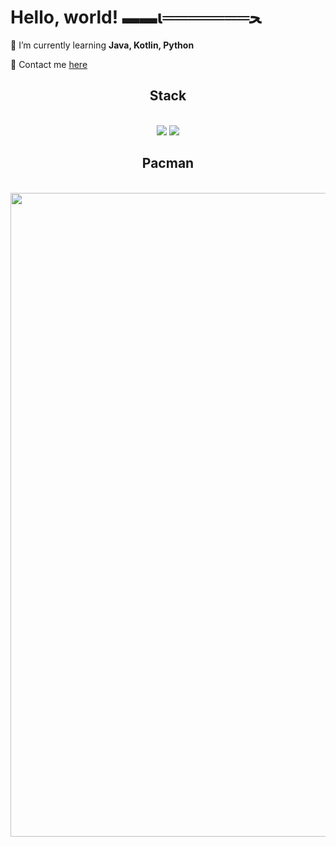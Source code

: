 # Hello, world! ▬▬ι═══════ﺤ
 🔭 I’m currently learning **Java, Kotlin, Python**

💬 Contact me [here](https://vk.com/mojaros)



<h2 align="center"> Stack </h2>
<br/>
<div align="center">
    <img src="https://skillicons.dev/icons?i=vscode,github,idea,pycharm,windows,gradle,git,docker" />
    <img src="https://skillicons.dev/icons?i=python,java,kotlin" /><br>
</div>

<h2 align="center"> Pacman </h2>
<br/>
<div align="center">
<img src="https://user-images.githubusercontent.com/74038190/212284158-e840e285-664b-44d7-b79b-e264b5e54825.gif" width="1030">
<br><br>
